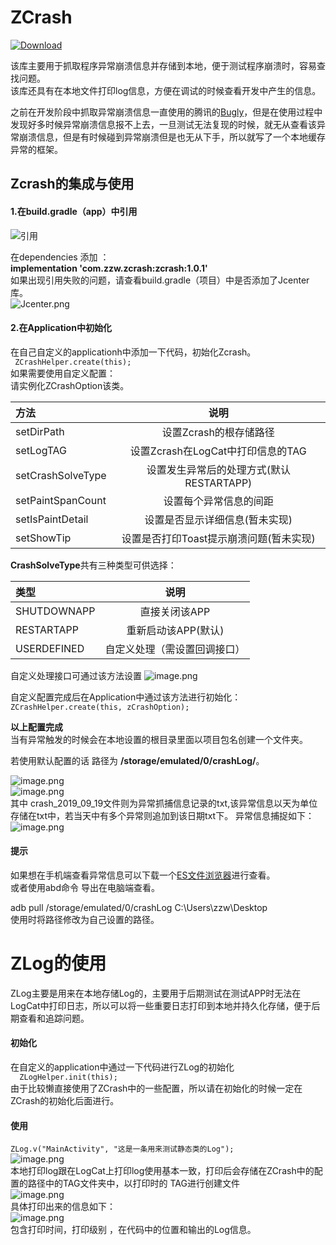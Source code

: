 # ZCrash

[ ![Download](https://api.bintray.com/packages/zzw8421/maven/zcrash/images/download.svg?version=1.0.1) ](https://bintray.com/zzw8421/maven/zcrash/1.0.1/link)

该库主要用于抓取程序异常崩溃信息并存储到本地，便于测试程序崩溃时，容易查找问题。  
该库还具有在本地文件打印log信息，方便在调试的时候查看开发中产生的信息。  

之前在开发阶段中抓取异常崩溃信息一直使用的腾讯的[Bugly](https://bugly.qq.com/v2/)，但是在使用过程中发现好多时候异常崩溃信息报不上去，一旦测试无法复现的时候，就无从查看该异常崩溃信息，但是有时候碰到异常崩溃但是也无从下手，所以就写了一个本地缓存异常的框架。  
## Zcrash的集成与使用
#### 1.在build.gradle（app）中引用

![引用](https://upload-images.jianshu.io/upload_images/10747033-f2f21ff487ba7bd4.png?imageMogr2/auto-orient/strip%7CimageView2/2/w/1240)

在dependencies 添加 ：  
**implementation 'com.zzw.zcrash:zcrash:1.0.1'**  
如果出现引用失败的问题，请查看build.gradle（项目）中是否添加了Jcenter库。  
![Jcenter.png](https://upload-images.jianshu.io/upload_images/10747033-f50365766043d89a.png?imageMogr2/auto-orient/strip%7CimageView2/2/w/1240)

#### 2.在Application中初始化
在自己自定义的applicationh中添加一下代码，初始化Zcrash。  
`  ZCrashHelper.create(this); `  
如果需要使用自定义配置：  
请实例化ZCrashOption该类。  

|方法|说明|
|:-|:-:|
|setDirPath|设置Zcrash的根存储路径|
|setLogTAG|设置Zcrash在LogCat中打印信息的TAG|
|setCrashSolveType|设置发生异常后的处理方式(默认RESTARTAPP)|
|setPaintSpanCount|设置每个异常信息的间距|
|setIsPaintDetail|设置是否显示详细信息(暂未实现)|
|setShowTip|设置是否打印Toast提示崩溃问题(暂未实现)|

**CrashSolveType**共有三种类型可供选择：


|类型|说明|
|:-|:-:|
|SHUTDOWNAPP|直接关闭该APP|
|RESTARTAPP|重新启动该APP(默认)|
|USERDEFINED|自定义处理（需设置回调接口）|

自定义处理接口可通过该方法设置
![image.png](https://upload-images.jianshu.io/upload_images/10747033-25996789362c8bd8.png?imageMogr2/auto-orient/strip%7CimageView2/2/w/1240)

自定义配置完成后在Application中通过该方法进行初始化：  
  `ZCrashHelper.create(this, zCrashOption);`  

**以上配置完成**  
当有异常触发的时候会在本地设置的根目录里面以项目包名创建一个文件夹。    

若使用默认配置的话 路径为    **/storage/emulated/0/crashLog/**。    

![image.png](https://upload-images.jianshu.io/upload_images/10747033-d294fdafa7dd7a9d.png?imageMogr2/auto-orient/strip%7CimageView2/2/w/1240)  
![image.png](https://upload-images.jianshu.io/upload_images/10747033-1e626abb5bb1448a.png?imageMogr2/auto-orient/strip%7CimageView2/2/w/1240)  
其中 crash_2019_09_19文件则为异常抓捕信息记录的txt,该异常信息以天为单位存储在txt中，若当天中有多个异常则追加到该日期txt下。
异常信息捕捉如下：  
![image.png](https://upload-images.jianshu.io/upload_images/10747033-9ee448aa6389b663.png?imageMogr2/auto-orient/strip%7CimageView2/2/w/1240)  
#### 提示

如果想在手机端查看异常信息可以下载一个[ES文件浏览器](http://www.estrongs.com/)进行查看。  
或者使用abd命令 导出在电脑端查看。  

adb pull /storage/emulated/0/crashLog  C:\Users\zzw\Desktop  
使用时将路径修改为自己设置的路径。  




# ZLog的使用
ZLog主要是用来在本地存储Log的，主要用于后期测试在测试APP时无法在LogCat中打印日志，所以可以将一些重要日志打印到本地并持久化存储，便于后期查看和追踪问题。  
#### 初始化

在自定义的application中通过一下代码进行ZLog的初始化      
`  ZLogHelper.init(this);`    
由于比较懒直接使用了ZCrash中的一些配置，所以请在初始化的时候一定在ZCrash的初始化后面进行。    

#### 使用

  `ZLog.v("MainActivity", "这是一条用来测试静态类的Log");`    
![image.png](https://upload-images.jianshu.io/upload_images/10747033-3cc27140e4e440bb.png?imageMogr2/auto-orient/strip%7CimageView2/2/w/1240)  
本地打印log跟在LogCat上打印log使用基本一致，打印后会存储在ZCrash中的配置的路径中的TAG文件夹中，以打印时的 TAG进行创建文件  
![image.png](https://upload-images.jianshu.io/upload_images/10747033-0426ec661df0756c.png?imageMogr2/auto-orient/strip%7CimageView2/2/w/1240)  
具体打印出来的信息如下：  
![image.png](https://upload-images.jianshu.io/upload_images/10747033-9179037018acab43.png?imageMogr2/auto-orient/strip%7CimageView2/2/w/1240)  
包含打印时间，打印级别 ，在代码中的位置和输出的Log信息。  



